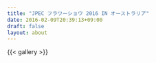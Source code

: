 ```yaml
---
title: "JPEC フラワーショウ 2016 IN オーストラリア"
date: 2016-02-09T20:39:13+09:00
draft: false
layout: about
---
```

{{< gallery >}}
